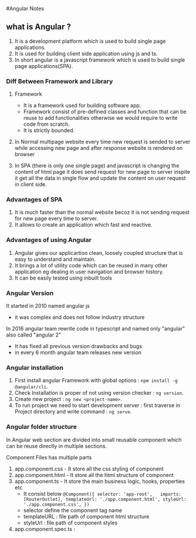 #Angular Notes

## what is Angular ?

1. It is a development platform which is used to build single page applications.
2. It is used for building client side application using js and ts.
3. In short angular is a javascript framework which is used to build single page applications(SPA).

### Diff Between Framework and Library

1. Framework

   - It is a framework used for building software app.
   - Framework consist of pre-defined classes and function that can be reuse to add functionalities otherwise we would require to write code from scratch.
   - It is strictly bounded.

2. In Normal multipage website every time new request is sended to server while accessing new page and after response website is rendered on browser
3. In SPA (there is only one single page) and javascript is changing the content of html page it does send request for new page to server inspite it get all the data in single flow and update the content on user request in client side.

### Advantages of SPA

1. It is much faster than the normal website becoz it is not sending request for new page every time to server.
2. It allows to create an application which fast and reactive.

### Advantages of using Angular

1. Angular gives our applicartion clean, loosely coupled structure that is easy to understand and maintain.
2. It brings a lot of utility code which can be reused in many other application eg dealing in user navigation and browser history.
3. It can be easily tested using inbuilt tools

### Angular Version

It started in 2010 named angular js

- it was complex and does not follow industry structure

In 2016 angular team rewrite code in typescript and named only "angular" also called "angular 2"

- It has fixed all previous version drawbacks and bugs
- in every 6 month angular team releases new version

### Angular installation

1. First install angular Framework with global options : `npm install -g @angular/cli`.
2. Check Installation is proper of not using version checker : `ng version`.
3. Create new project : `ng new <project-name>`.
4. To run project we need to start development server : first traverse in Project directory and write command : `ng serve`.

### Angular folder structure

In Angular web section are divided into small reusable component which can be reuse directly in multiple sections.

Component Files has multiple parts

1. app.component.css - It store all the css styling of component
2. app.component.html - It store all the html structure of component
3. app.component.ts - It store the main business logic, hooks, properties etc
   - It consist below
     `@Component({
selector: 'app-root',  
imports: [RouterOutlet],
templateUrl: './app.component.html',
styleUrl: './app.component.css',
})`
   - selector define the component tag name
   - templateURL : file path of component html structure
   - styleUrl : file path of component styles
4. app.component.spec.ts :
